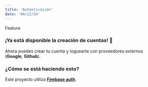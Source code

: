 ```yaml
---
title: 'Autenticación'
date: '04/12/24'
---
```

<span class="badge badge-primary mb-4">Feature</span>
<h3 class="text-xl mb-2">¡Ya está disponible la creación de cuentas! 🥳</h3>

Ahora puedes crear tu cuenta y loguearte con proveedores externos (**Google**, **Github**). 

<h3 class="text-xl mt-4 mb-2">¿Cómo se está haciendo esto?</h3>

Este proyecto utiliza <a class="link link-primary" href="https://firebase.google.com/docs/auth?hl=es-419">**Firebase auth**</a>.
